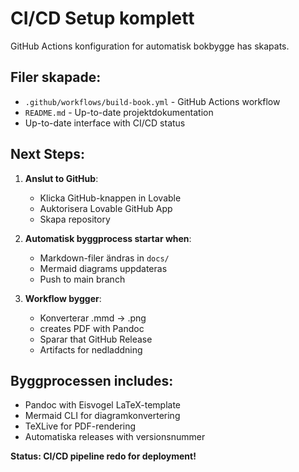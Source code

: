 # CI/CD Setup komplett

GitHub Actions konfiguration for automatisk bokbygge has skapats.

## Filer skapade:
- `.github/workflows/build-book.yml` - GitHub Actions workflow
- `README.md` - Up-to-date projektdokumentation
- Up-to-date interface with CI/CD status

## Next Steps:

1. **Anslut to GitHub**:
   - Klicka GitHub-knappen in Lovable
   - Auktorisera Lovable GitHub App
   - Skapa repository

2. **Automatisk byggprocess startar when**:
   - Markdown-filer ändras in `docs/`
   - Mermaid diagrams uppdateras
   - Push to main branch

3. **Workflow bygger**:
   - Konverterar .mmd → .png
   - creates PDF with Pandoc
   - Sparar that GitHub Release
   - Artifacts for nedladdning

## Byggprocessen includes:
- Pandoc with Eisvogel LaTeX-template
- Mermaid CLI for diagramkonvertering
- TeXLive for PDF-rendering
- Automatiska releases with versionsnummer

**Status: CI/CD pipeline redo for deployment!**
